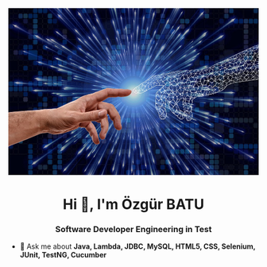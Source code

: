 <img src="https://github.com/ozgurbatu/ozgurbatu/blob/main/image.jpg?raw=true">

<h1 align="center">Hi 👋, I'm Özgür BATU</h1>

<h3 align="center">Software Developer Engineering in Test</h3>

<ul>
  <li>💬 Ask me about <b>Java, Lambda, JDBC, MySQL, HTML5, CSS, Selenium, JUnit, TestNG, Cucumber</b></li>
</ul>

